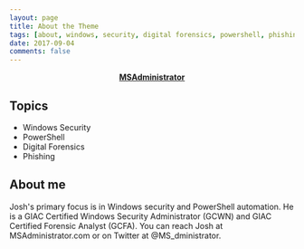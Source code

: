 ```yaml
---
layout: page
title: About the Theme
tags: [about, windows, security, digital forensics, powershell, phishing, incident response]
date: 2017-09-04
comments: false
---
```

    
<center><a href="http://taylantatli.github.io/Moon"><b>MSAdministrator</b></a></center>

## Topics
* Windows Security
* PowerShell
* Digital Forensics
* Phishing

## About me
Josh's primary focus is in Windows security and PowerShell automation. He is a GIAC Certified Windows Security Administrator (GCWN) and GIAC Certified Forensic Analyst (GCFA). You can reach Josh at MSAdministrator.com or on Twitter at @MS_dministrator.